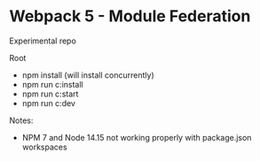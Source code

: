 
# Webpack 5 - Module Federation

Experimental repo

Root
- npm install (will install concurrently)
- npm run c:install
- npm run c:start
- npm run c:dev


Notes:
- NPM 7 and Node 14.15 not working properly with package.json workspaces
